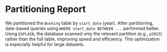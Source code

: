 # Partitioning Report

We partitioned the `Booking` table by `start_date` (year). After partitioning, date-based queries using `WHERE start_date BETWEEN ...` performed better. Using `EXPLAIN`, the database scanned only the relevant partition (e.g., `p2025`) rather than the full table, improving speed and efficiency. This optimization is especially helpful for large datasets.
